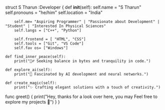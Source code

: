 struct S Tharun :Developer {
    def __init__(self):
        self.name = "S Tharun"
        self.pronouns = "he/him"
        self.location = "India"

        self.me= "Aspiring Programmer" | "Passionate about Development" | "Student" | "Interested In Physical Sciences"
        self.langs = ["C++", "Python"]

        self.frontend = [ "HTML", "CSS"] 
        self.tools = ["Git", "VS Code"]
        self.fav os= ["Windows"]

    def find_inner_peace(self):
        print("🧘‍♂️ Seeking balance in bytes and tranquility in code.")                    

    def explore_ai(self):
        print("🤖 Fascinated by AI development and neural networks.")

    def create_magic(self):
        print("✨ Crafting elegant solutions with a touch of creativity.")

  func greet() {
        print("Hey, thanks for a look over here, you may Feel free to explore my projects 🚀") } }
